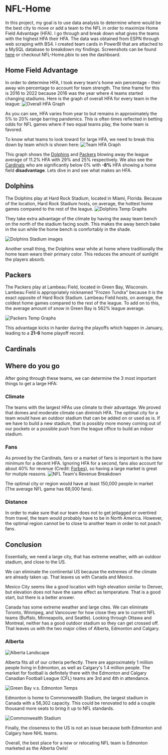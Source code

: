 # NFL-Home
 
In this project, my goal is to use data analysis to determine where would be the best city to move or add a team to the NFL in order to maximize Home Field Advantage (HFA). I go through and break down what gives the teams with the highest HFA their HFA. The data was obtained from ESPN through web scraping with BS4. I created team cards in PowerBI that are attached to a MySQL database to breakdown my findings. Screenshots can be found [here](https://github.com/JeffSinsel/NFL-Home/tree/main/team-cards) or checkout NFL-Home.pbix to see the dashboard. 

## Home Field Advantage
In order to determine HFA, I took every team's home win percentage - their away win percentage to account for team strength. The time frame for this is 2016 to 2022 because 2016 was the year where 4 teams started changing stadiums. Here is the graph of overall HFA for every team in the league: ![Overall HFA Graph](graphs/OverallHFA.jpg)

As you can see, HFA varies from year to but remains in approximately the 5% to 20% range barring pandemics. This is often times reflected in betting odds for NFL games where if two equal teams play, the home team is favored. 

To know what teams to look toward for large HFA, we need to break this down by team which is shown here: ![Team HFA Graph](graphs/TeamHFA.jpg)

This graph shows the [Dolphins](#dolphins) and [Packers](#packers) blowing away the league average of 11.2% HFA with 29% and 25% respectively. We also see the [Cardinals](#cardinals) who are significantly below 0% with **-8%** HFA showing a home field **disadvantage**. Lets dive in and see what makes an HFA.

## Dolphins
The Dolphins play at Hard Rock Stadium, located in Miami, Florida. Because of the location, Hard Rock Stadium hosts, on average, the hottest home games compared to the rest of the league. 
![Dolphins Temp Graphs](graphs/DolphinsSpec.jpg)

They take extra advantage of the climate by having the away team bench on the north of the stadium facing south. This makes the away bench bake in the sun while the home bench is comfortably in the shade. 

![Dolphins Stadium images](graphs/DolphinsAlt.jpg)

Another small thing, the Dolphins wear white at home where traditionally the home team wears their primary color. This reduces the amount of sunlight the players absorb.

## Packers
The Packers play at Lambeau Field, located in Green Bay, Wisconsin. Lambeau Field is appropriately nicknamed "Frozen Tundra" because it is the exact opposite of Hard Rock Stadium. Lambeau Field hosts, on average, the coldest home games compared to the rest of the league. To add on to this, the average amount of snow in Green Bay is 562% league average.

![Packers Temp Graphs](graphs/PackersSpec.jpg)

This advantage kicks in harder during the playoffs which happen in January, leading to a **21-6** home playoff record.

## Cardinals

## Where do you go
After going through these teams, we can determine the 3 most important things to get a large HFA:

### Climate
The teams with the largest HFAs use climate to their advantage. We proved that domes and moderate climate can diminish HFA. The optimal city for a team would have an outdoor stadium that can be added on or used as is. If we have to build a new stadium, that is possibly more money coming out of our pockets or a possible push from the league office to build an indoor stadium. 

### Fans
As proved by the Cardinals, fans or a market of fans is important is the bare minimum for a decent HFA. Ignoring HFA for a second, fans also account for about 40% for revenue (Credit: [Forbes](https://www.forbes.com/sites/mikeozanian/2022/08/22/nfl-team-values-2022-dallas-cowboys-are-the-first-franchise-worth-8-billion/)), so having a large market is great for mutiple reasons. 
![NFL Team's Revenue Breakdown](graphs\NFL-Revenue.webp)

The optimal city or region would have at least 150,000 people in market (The average NFL game has 68,000 fans). 

### Distance
In order to make sure that our team does not to get jetlagged or overtired from travel, the team would probably have to be in North America. However, the optimal region cannot be to close to another team in order to not poach fans. 

## Conclusion
Essentially, we need a large city, that has extreme weather, with an outdoor stadium, and close to the US.

We can eliminate the continental US because the extremes of the climate are already taken up. That leaves us with Canada and Mexico. 

Mexico City seems like a good location with high elevation similar to Denver, but elevation does not have the same effect as temperature. That is a good start, but there is a better answer. 

Canada has some extreme weather and large cites. We can eliminate Toronto, Winnipeg, and Vancouver for how close they are to current NFL teams (Buffalo, Minneapolis, and Seattle). Looking through Ottawa and Montreal, neither has a good outdoor stadium so they can get crossed off. That leaves us with the two major cities of Alberta, Edmonton and Calgary.

### Alberta

![Alberta Landscape](graphs/Alberta.jpg)

Alberta fits all of our criteria perfectly. There are approximately 1 million people living in Edmonton, as well as Calgary's 1.4 million people. The market for football is definitely there with the Edmonton and Calgary Canadian Football League (CFL) teams are 3rd and 4th in attendance.

![Green Bay v.s. Edmonton Temps](graphs/GBvsED.jpg)

Edmonton is home to Commonwealth Stadium, the largest stadium in Canada with a 56,302 capacity. This could be renovated to add a couple thousand more seats to bring it up to NFL standards.

![Commonwealth Stadium](graphs/CommonStad.bmp)

Finally, the closeness to the US is not an issue because both Edmonton and Calgary have NHL teams.

Overall, the best place for a new or relocating NFL team is Edmonton marketed as the Alberta Owls!